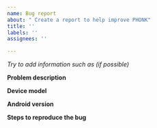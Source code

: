 ```yaml
---
name: Bug report
about: " Create a report to help improve PHONK"
title: ''
labels: ''
assignees: ''

---
```


*Try to add information such as (if possible)*

**Problem description**

**Device model**

**Android version**

**Steps to reproduce the bug**
